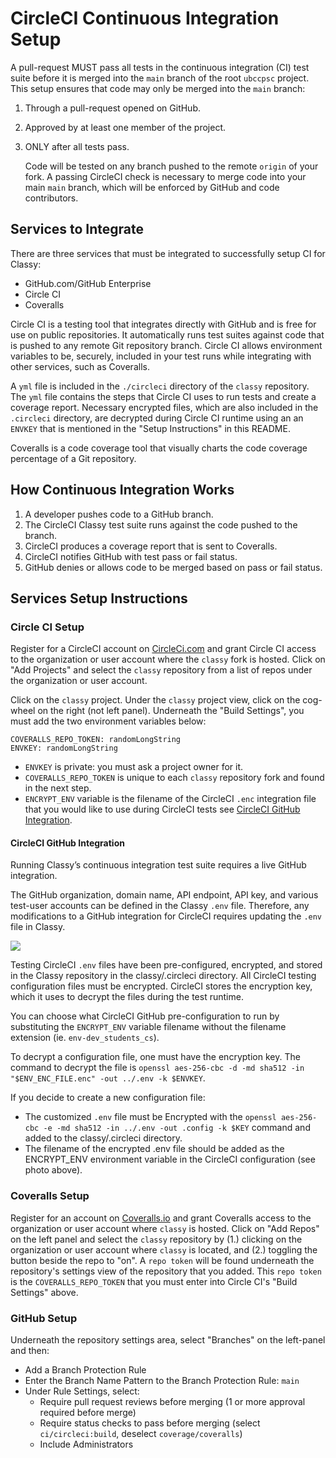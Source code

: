 # CircleCI Continuous Integration Setup

A pull-request MUST pass all tests in the continuous integration (CI) test suite before it is merged into the `main` branch of the root `ubccpsc` project. This setup ensures that code may only be merged into the `main` branch:

1. Through a pull-request opened on GitHub.
2. Approved by at least one member of the project.
3. ONLY after all tests pass.

   Code will be tested on any branch pushed to the remote `origin` of your fork. A passing CircleCI check is necessary to merge code into your main `main` branch, which will be enforced by GitHub and code contributors.

## Services to Integrate

There are three services that must be integrated to successfully setup CI for Classy: 

- GitHub.com/GitHub Enterprise
- Circle CI
- Coveralls

Circle CI is a testing tool that integrates directly with GitHub and is free for use on public repositories. It automatically runs test suites against code that is pushed to any remote Git repository branch. Circle CI allows environment variables to be, securely, included in your test runs while integrating with other services, such as Coveralls.

A `yml` file is included in the `./circleci` directory of the `classy` repository. The `yml` file contains the steps that Circle CI uses to run tests and create a coverage report. Necessary encrypted files, which are also included in the `.circleci` directory, are decrypted during Circle CI runtime using an an `ENVKEY` that is mentioned in the "Setup Instructions" in this README.

Coveralls is a code coverage tool that visually charts the code coverage percentage of a Git repository.

## How Continuous Integration Works

1. A developer pushes code to a GitHub branch.
2. The CircleCI Classy test suite runs against the code pushed to the branch.
3. CircleCI produces a coverage report that is sent to Coveralls.
4. CircleCI notifies GitHub with test pass or fail status.
5. GitHub denies or allows code to be merged based on pass or fail status.

## Services Setup Instructions

### Circle CI Setup

Register for a CircleCI account on [CircleCi.com](https://circleci.com) and grant Circle CI access to the organization or user account where the `classy` fork is hosted. Click on "Add Projects" and select the `classy` repository from a list of repos under the organization or user account.

Click on the `classy` project. Under the `classy` project view, click on the cog-wheel on the right (not left panel). Underneath the "Build Settings", you must add the two environment variables below:

    COVERALLS_REPO_TOKEN: randomLongString
    ENVKEY: randomLongString

- `ENVKEY` is private: you must ask a project owner for it.
- `COVERALLS_REPO_TOKEN` is unique to each `classy` repository fork and found in the next step.
- `ENCRYPT_ENV` variable is the filename of the CircleCI `.enc` integration file that you would like to use during CircleCI tests see [CircleCI GitHub Integration](#circleci-github-integration).

#### CircleCI GitHub Integration

Running Classy’s continuous integration test suite requires a live GitHub integration.

The GitHub organization, domain name, API endpoint, API key, and various test-user accounts can be defined in the Classy `.env` file. Therefore, any modifications to a GitHub integration for CircleCI requires updating the `.env` file in Classy.

<img src="../assets/circle-ci-key.png"/>

Testing CircleCI `.env` files have been pre-configured, encrypted, and stored in the Classy repository in the classy/.circleci directory. All CircleCI testing configuration files must be encrypted. CircleCI stores the encryption key, which it uses to decrypt the files during the test runtime.

You can choose what CircleCI GitHub pre-configuration to run by substituting the `ENCRYPT_ENV` variable filename without the filename extension (ie. `env-dev_students_cs`).  

To decrypt a configuration file, one must have the encryption key. The command to decrypt the file is `openssl aes-256-cbc -d -md sha512 -in "$ENV_ENC_FILE.enc" -out ../.env -k $ENVKEY`. 

If you decide to create a new configuration file:

- The customized `.env` file must be Encrypted with the `openssl aes-256-cbc -e -md sha512 -in ../.env -out .config -k $KEY` command and added to the classy/.circleci directory.
- The filename of the encrypted .env file should be added as the ENCRYPT_ENV environment variable in the CircleCI configuration (see photo above).

### Coveralls Setup

Register for an account on [Coveralls.io](https://coveralls.io) and grant Coveralls access to the organization or user account where `classy` is hosted. Click on "Add Repos" on the left panel and select the `classy` repository by (1.) clicking on the organization or user account where `classy` is located, and (2.) toggling the button beside the repo to "on". A `repo token` will be found underneath the repository's settings view of the repository that you added. This `repo token` is the `COVERALLS_REPO_TOKEN` that you must enter into Circle CI's "Build Settings" above.

### GitHub Setup

Underneath the repository settings area, select "Branches" on the left-panel and then:

- Add a Branch Protection Rule
- Enter the Branch Name Pattern to the Branch Protection Rule: `main`
- Under Rule Settings, select:
  - Require pull request reviews before merging (1 or more approval required before merge)
  - Require status checks to pass before merging (select `ci/circleci:build`, deselect `coverage/coveralls`)
  - Include Administrators

